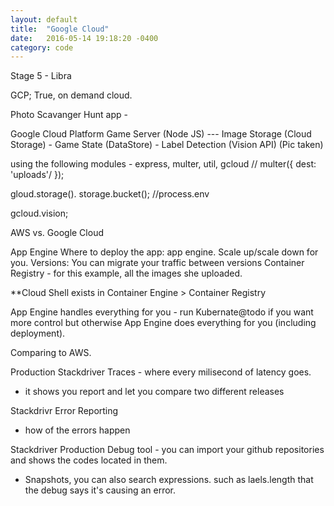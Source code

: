 ```yaml
---
layout: default
title:  "Google Cloud"
date:   2016-05-14 19:18:20 -0400
category: code
---
```

Stage 5 - Libra

GCP;
True, on demand cloud. 

Photo Scavanger Hunt app - 

Google Cloud Platform
Game Server (Node JS) --- Image Storage (Cloud Storage) - Game State (DataStore) - Label Detection (Vision API) 
(Pic taken)

using the following modules - express, multer, util, gcloud
// multer({ dest: 'uploads'/ });

gloud.storage().
storage.bucket(); //process.env

gcloud.vision;

AWS vs. Google Cloud

App Engine
Where to deploy the app: app engine. Scale up/scale down for you. 
Versions: You can migrate your traffic between versions
Container Registry - for this example, all the images she uploaded.

**Cloud Shell exists in Container Engine > Container Registry

App Engine handles everything for you - run Kubernate@todo if you want more control but otherwise App Engine does everything for you (including deployment).

Comparing to AWS.

Production
Stackdriver Traces - where every milisecond of latency goes.
- it shows you report and let you compare two different releases

Stackdrivr Error Reporting
- how of the errors happen

Stackdriver Production Debug tool - you can import your github repositories and shows the codes located in them. 
- Snapshots, you can also search expressions. such as laels.length that the debug says it's causing an error.

